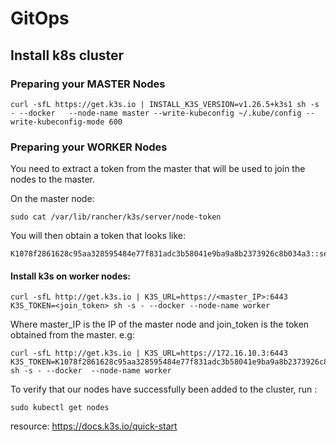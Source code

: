 # GitOps

## Install k8s cluster

### Preparing your MASTER Nodes

    curl -sfL https://get.k3s.io | INSTALL_K3S_VERSION=v1.26.5+k3s1 sh -s - --docker   --node-name master --write-kubeconfig ~/.kube/config --write-kubeconfig-mode 600


### Preparing your WORKER Nodes

You need to extract a token from the master that will be used to join the nodes to the master.

On the master node:

    sudo cat /var/lib/rancher/k3s/server/node-token

You will then obtain a token that looks like:

    K1078f2861628c95aa328595484e77f831adc3b58041e9ba9a8b2373926c8b034a3::server:417a7c6f46330b601954d0aaaa1d0f5b

#### Install k3s on worker nodes:

    curl -sfL http://get.k3s.io | K3S_URL=https://<master_IP>:6443 K3S_TOKEN=<join_token> sh -s - --docker --node-name worker

Where master_IP is the IP of the master node and join_token is the token obtained from the master. e.g:

    curl -sfL http://get.k3s.io | K3S_URL=https://172.16.10.3:6443 K3S_TOKEN=K1078f2861628c95aa328595484e77f831adc3b58041e9ba9a8b2373926c8b034a3::server:417a7c6f46330b601954d0aaaa1d0f5b sh -s - --docker  --node-name worker


To verify that our nodes have successfully been added to the cluster, run :

    sudo kubectl get nodes

resource: https://docs.k3s.io/quick-start